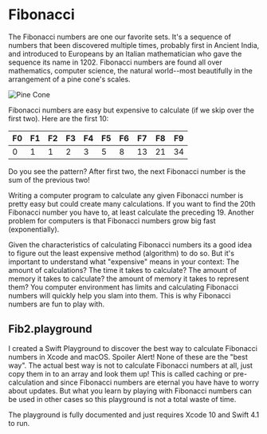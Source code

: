 # Fibonacci
The Fibonacci numbers are one our favorite sets. It's a sequence of numbers that been discovered multiple times, probably first in Ancient India, and introduced to Europeans by an Italian mathematician who gave the sequence its name in 1202. Fibonacci numbers are found all over mathematics, computer science, the natural world--most beautifully in the arrangement of a pine cone's scales.

![Pine Cone](https://upload.wikimedia.org/wikipedia/commons/thumb/1/1d/Pinus_coulteri_MHNT_Cone.jpg/471px-Pinus_coulteri_MHNT_Cone.jpg)

Fibonacci numbers are easy but expensive to calculate (if we skip over the first two). Here are the first 10:

| F0 | F1 | F2 | F3 | F4 | F5 | F6 | F7 | F8 | F9 |
|----|----|----|----|----|----|----|----|----|----|
|  0 |  1 |  1 |  2 |  3 |  5 |  8 | 13 | 21 | 34 |

Do you see the pattern?  After first two, the next Fibonacci number is the sum of the previous two!

Writing a computer program to calculate any given Fibonacci number is pretty easy but could create many calculations. If you want to find the 20th Fibonacci number you have to, at least calculate the preceding 19. Another problem for computers is that Fibonacci numbers grow big fast (exponentially).

Given the characteristics of calculating Fibonacci numbers its a good idea to figure out the least expensive method (algorithm) to do so. But it's important to understand what "expensive" means in your context: The amount of calculations? The time it takes to calculate? The amount of memory it takes to calculate? the amount of memory it takes to represent them? You computer environment has limits and calculating Fibonacci numbers will quickly help you slam into them. This is why Fibonacci numbers are fun to play with.

## Fib2.playground

I created a Swift Playground to discover the best way to calculate Fibonacci numbers in Xcode and macOS. Spoiler Alert! None of these are the "best way". The actual best way is not to calculate Fibonacci numbers at all, just copy them in to an array and look them up! This is called caching or pre-calculation and since Fibonacci numbers are eternal you have have to worry about updates. But what you learn by playing with Fibonacci numbers can be used in other cases so this playground is not a total waste of time.

The playground is fully documented and just requires Xcode 10 and Swift 4.1 to run.
